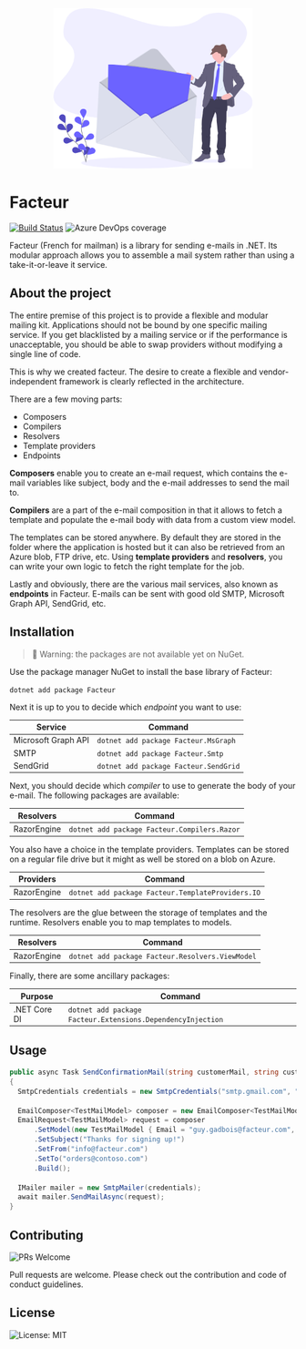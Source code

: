 <p align="center"><img src="assets/letter.svg?raw=true" width="350" alt="Logo"></p>

# Facteur 

[![Build Status](https://dev.azure.com/dimenicsbe/Utilities/_apis/build/status/dimenics.facteur?branchName=master)](https://dev.azure.com/dimenicsbe/Utilities/_build/latest?definitionId=166&branchName=master) ![Azure DevOps coverage](https://img.shields.io/azure-devops/coverage/dimenicsbe/utilities/166)

Facteur (French for mailman) is a library for sending e-mails in .NET. Its modular approach allows you to assemble a mail system rather than using a take-it-or-leave it service.

## About the project

The entire premise of this project is to provide a flexible and modular mailing kit. Applications should not be bound by one specific mailing service. If you get blacklisted by a mailing service or if the performance is unacceptable, you should be able to swap providers without modifying a single line of code. 

This is why we created facteur. The desire to create a flexible and vendor-independent framework is clearly reflected in the architecture.

There are a few moving parts:

- Composers
- Compilers
- Resolvers
- Template providers
- Endpoints

**Composers** enable you to create an e-mail request, which contains the e-mail variables like subject, body and the e-mail addresses to send the mail to.

**Compilers** are a part of the e-mail composition in that it allows to fetch a template and populate the e-mail body with data from a custom view model. 

The templates can be stored anywhere. By default they are stored in the folder where the application is hosted but it can also be retrieved from an Azure blob, FTP drive, etc. Using **template providers** and **resolvers**, you can write your own logic to fetch the right template for the job.

Lastly and obviously, there are the various mail services, also known as **endpoints** in Facteur. E-mails can be sent with good old SMTP, Microsoft Graph API, SendGrid, etc.

## Installation

> 🚧 Warning: the packages are not available yet on NuGet.

Use the package manager NuGet to install the base library of Facteur:

`dotnet add package Facteur`

Next it is up to you to decide which *endpoint* you want to use:

| Service             | Command                               |
| ------------------- | ------------------------------------- |
| Microsoft Graph API | `dotnet add package Facteur.MsGraph`  |
| SMTP                | `dotnet add package Facteur.Smtp`     |
| SendGrid            | `dotnet add package Facteur.SendGrid` |

Next, you should decide which *compiler* to use to generate the body of your e-mail. The following packages are available:

| Resolvers     | Command                              |
| ----------- | ------------------------------------ |
| RazorEngine | `dotnet add package Facteur.Compilers.Razor` |

You also have a choice in the template providers. Templates can be stored on a regular file drive but it might as well be stored on a blob on Azure.

| Providers     | Command                              |
| ----------- | ------------------------------------ |
| RazorEngine | `dotnet add package Facteur.TemplateProviders.IO` |

The resolvers are the glue between the storage of templates and the runtime. Resolvers enable you to map templates to models.

| Resolvers     | Command                              |
| ----------- | ------------------------------------ |
| RazorEngine | `dotnet add package Facteur.Resolvers.ViewModel` |

Finally, there are some ancillary packages:

| Purpose     | Command                              |
| ----------- | ------------------------------------ |
| .NET Core DI | `dotnet add package Facteur.Extensions.DependencyInjection` |

## Usage

``` csharp
public async Task SendConfirmationMail(string customerMail, string customerName)
{
  SmtpCredentials credentials = new SmtpCredentials("smtp.gmail.com", "587", "false", "true", "myuser@gmail.com", "mypassword");

  EmailComposer<TestMailModel> composer = new EmailComposer<TestMailModel>();
  EmailRequest<TestMailModel> request = composer
      .SetModel(new TestMailModel { Email = "guy.gadbois@facteur.com", Name = "Guy Gadbois" })
      .SetSubject("Thanks for signing up!")
      .SetFrom("info@facteur.com")
      .SetTo("orders@contoso.com")
      .Build();

  IMailer mailer = new SmtpMailer(credentials);
  await mailer.SendMailAsync(request);
}
```

## Contributing

![PRs Welcome](https://img.shields.io/badge/PRs-welcome-brightgreen.svg?style=flat-square)

Pull requests are welcome. Please check out the contribution and code of conduct guidelines.

## License

![License: MIT](https://img.shields.io/badge/License-MIT-blue.svg)